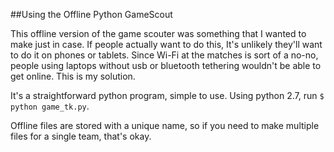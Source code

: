 ##Using the Offline Python GameScout

This offline version of the game scouter was something that I wanted to make just in case. If people actually want to do this, It's unlikely they'll want to do it on phones or tablets. Since Wi-Fi at the matches is sort of a no-no, people using laptops without usb or bluetooth tethering wouldn't be able to get online. This is my solution. 

It's a straightforward python program, simple to use. Using python 2.7, run `$ python game_tk.py`.

Offline files are stored with a unique name, so if you need to make multiple files for a single team, that's okay. 